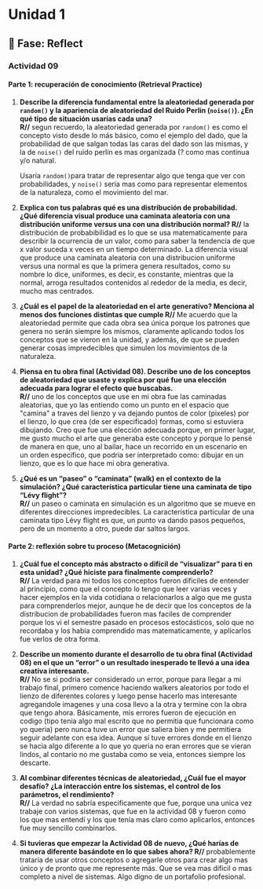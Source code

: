 # Unidad 1

## 🤔 Fase: Reflect

### Actividad 09

#### **Parte 1: recuperación de conocimiento (Retrieval Practice)** 

1. **Describe la diferencia fundamental entre la aleatoriedad generada por `random()` y la apariencia de aleatoriedad del Ruido Perlin (`noise()`). ¿En qué tipo de situación usarías cada una?        
R//** segun recuerdo, la aleatoriedad generada por `random()` es como el concepto visto desde lo más básico, como el ejemplo del dado, que la probabilidad de que salgan todas las caras del dado son las mismas, y la de `noise()` del ruido perlín es mas organizada (? como mas continua y/o natural.

    Usaría `random()`para tratar de representar algo que tenga que ver con probabilidades, y `noise()` sería mas como para representar elementos de la naturaleza, como el movimiento del mar.      

2. **Explica con tus palabras qué es una distribución de probabilidad. ¿Qué diferencia visual produce una caminata aleatoria con una distribución uniforme versus una con una distribución normal?
R//** la distribución de probabibilidad es lo que se usa matematicamente para describir la ocurrencia de un valor, como para saber la tendencia de que x valor suceda x veces en un tiempo determinado. La diferencia visual que produce una caminata aleatoria con una distribucion uniforme versus una normal es que la primera genera resultados, como su nombre lo dice, uniformes, es decir, es constante, mientras que la normal, arroga resultados contenidos al rededor de la media, es decir, mucho mas centrados. 
    
3. **¿Cuál es el papel de la aleatoriedad en el arte generativo? Menciona al menos dos funciones distintas que cumple
 R//** Me acuerdo que la aleatoriedad permite que cada obra sea única porque los patrones que genera no serán siempre los mismos, claramente aplicando todos los conceptos que se vieron en la unidad, y además, de que se pueden generar cosas impredecibles que simulen los movimientos de la naturaleza.    

4. **Piensa en tu obra final (Actividad 08). Describe uno de los conceptos de aleatoriedad que usaste y explica por qué fue una elección adecuada para lograr el efecto que buscabas.       
R//** uno de los conceptos que use en mi obra fue las caminadas aleatorias, que yo las entiendo como un punto en el espacio que "camina" a traves del lienzo y va dejando puntos de color (pixeles) por el lienzo, lo que crea (de ser especificado) formas, como si estuviera dibujando. Creo que fue una elección adecuada porque, en primer lugar, me gusto mucho el arte que generaba este concepto y porque lo pensé de manera en que, uno al bailar, hace un recorrido en un escenario en un orden especifico, que podria ser interpretado como: dibujar en un lienzo, que es lo que hace mi obra generativa.

5. **¿Qué es un “paseo” o “caminata” (walk) en el contexto de la simulación? ¿Qué característica particular tiene una caminata de tipo “Lévy flight”?    
R//**  un paseo o caminata en simulación es un algoritmo que se mueve en diferentes direcciones impredecibles. La caracteristica particular de una caminata tipo Lévy flight es que, un punto va dando pasos pequeños, pero de un momento a otro, puede dar saltos largos.  

#### Parte 2: reflexión sobre tu proceso (Metacognición)

1. **¿Cuál fue el concepto más abstracto o difícil de “visualizar” para ti en esta unidad? ¿Qué hiciste para finalmente comprenderlo?      
R//** La verdad para mi todos los conceptos fueron dificiles de entender al principio, como que el concepto lo tengo que leer varias veces y hacer ejemplos en la vida cotidiana o relacionarlos a algo que me gusta para comprenderlos mejor, aunque he de decir que los conceptos de la distribucion de probabilidades fueron mas faciles de comprender porque los vi el semestre pasado en procesos estocásticos, solo que no recordaba y los habia comprendido mas matematicamente, y aplicarlos fue verlos de otra forma.

2. **Describe un momento durante el desarrollo de tu obra final (Actividad 08) en el que un “error” o un resultado inesperado te llevó a una idea creativa interesante.        
R//** No se si podria ser considerado un error, porque para llegar a mi trabajo final, primero comence haciendo walkers aleatorios por todo el lienzo de diferentes colores y luego pense hacerlo mas interesante agregandole imagenes y una cosa llevo a la otra y termine con la obra que tengo ahora. Básicamente, mis errores fueron de ejecución en codigo (tipo tenia algo mal escrito que no permitia que funcionara como yo queria) pero nunca tuve un error que saliera bien y me permitiera seguir adelante con esa idea.
Aunque sí tuve errores donde en el lienzo se hacia algo diferente a lo que yo queria no eran errores que se vieran lindos, al contario no me gustaba como se veia, entonces siempre los descarte.

3. **Al combinar diferentes técnicas de aleatoriedad, ¿Cuál fue el mayor desafío? ¿La interacción entre los sistemas, el control de los parámetros, el rendimiento?     
R//** La verdad no sabría especificamente que fue, porque una unica vez trabaje con varios sistemas, que fue en la actividad 08 y fueron como los que mas entendí y los que tenía mas claro como aplicarlos, entonces fue muy sencillo combinarlos.

4. **Si tuvieras que empezar la Actividad 08 de nuevo, ¿Qué harías de manera diferente basándote en lo que sabes ahora?
R//** probablemente trataría de usar otros conceptos o agregarle otros para crear algo mas único y de pronto que me represente más. Que se vea mas díficil o mas completo a nivel de sistemas. Algo digno de un portafolio profesional. 
